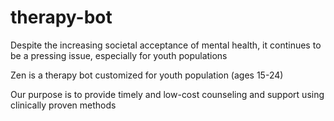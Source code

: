 # therapy-bot

Despite the increasing societal acceptance of mental health, it continues to be a pressing issue, especially for youth populations

Zen is a therapy bot customized for youth population (ages 15-24)

Our purpose is to provide timely and low-cost counseling and support using clinically proven methods
